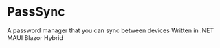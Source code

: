 # PassSync
 A password manager that you can sync between devices
 Written in .NET MAUI Blazor Hybrid
